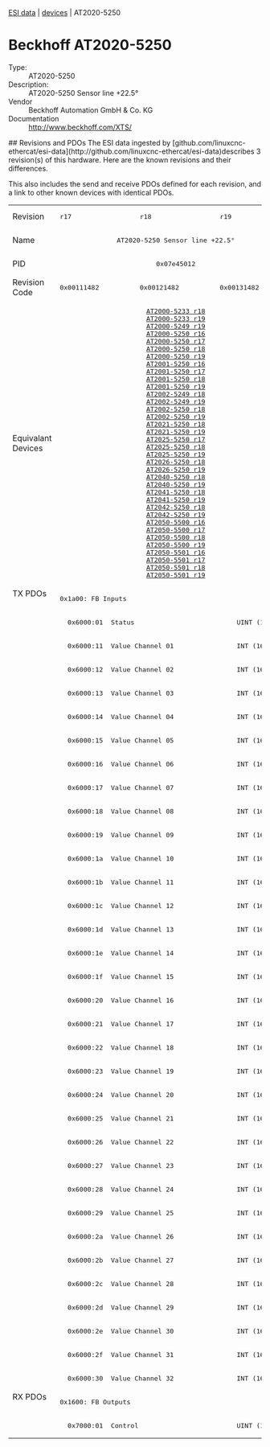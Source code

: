 <div class="nav"><a href="/esi-data">ESI data</a> | <a href="/esi-data/devices">devices</a> | AT2020-5250</div>

#  Beckhoff AT2020-5250

<dl>
  <dt>Type:</dt><dd>AT2020-5250</dd>
  <dt>Description:</dt><dd>AT2020-5250 Sensor line +22.5°</dd>
  <dt>Vendor</dt><dd>Beckhoff Automation GmbH & Co. KG</dd>
  <dt>Documentation</dt><dd><a href="http://www.beckhoff.com/XTS/">http://www.beckhoff.com/XTS/</a></dd>
</dl>
## Revisions and PDOs
The ESI data ingested by [github.com/linuxcnc-ethercat/esi-data](http://github.com/linuxcnc-ethercat/esi-data)describes 3 revision(s) of this hardware.  Here are the known revisions and their differences.

This also includes the send and receive PDOs defined for each revision, and a link to other known devices with identical PDOs.

<table>
<tr >
<td class="first">Revision</td>
<td ><pre>r17</pre></td>
<td ><pre>r18</pre></td>
<td ><pre>r19</pre></td>
</tr>
<tr >
<td class="first">Name</td>
<td  colspan=3 align="center"><pre>AT2020-5250 Sensor line +22.5°</pre></td>
</tr>
<tr >
<td class="first">PID</td>
<td  colspan=3 align="center"><pre>0x07e45012</pre></td>
</tr>
<tr >
<td class="first">Revision Code</td>
<td ><pre>0x00111482</pre></td>
<td ><pre>0x00121482</pre></td>
<td ><pre>0x00131482</pre></td>
</tr>
<tr >
<td class="first">Equivalant Devices</td>
<td  colspan=3 align="center"><pre><a href="AT2000-5233">AT2000-5233 r18</a><br/><a href="AT2000-5233">AT2000-5233 r19</a><br/><a href="AT2000-5249">AT2000-5249 r19</a><br/><a href="AT2000-5250">AT2000-5250 r16</a><br/><a href="AT2000-5250">AT2000-5250 r17</a><br/><a href="AT2000-5250">AT2000-5250 r18</a><br/><a href="AT2000-5250">AT2000-5250 r19</a><br/><a href="AT2001-5250">AT2001-5250 r16</a><br/><a href="AT2001-5250">AT2001-5250 r17</a><br/><a href="AT2001-5250">AT2001-5250 r18</a><br/><a href="AT2001-5250">AT2001-5250 r19</a><br/><a href="AT2002-5249">AT2002-5249 r18</a><br/><a href="AT2002-5249">AT2002-5249 r19</a><br/><a href="AT2002-5250">AT2002-5250 r18</a><br/><a href="AT2002-5250">AT2002-5250 r19</a><br/><a href="AT2021-5250">AT2021-5250 r18</a><br/><a href="AT2021-5250">AT2021-5250 r19</a><br/><a href="AT2025-5250">AT2025-5250 r17</a><br/><a href="AT2025-5250">AT2025-5250 r18</a><br/><a href="AT2025-5250">AT2025-5250 r19</a><br/><a href="AT2026-5250">AT2026-5250 r18</a><br/><a href="AT2026-5250">AT2026-5250 r19</a><br/><a href="AT2040-5250">AT2040-5250 r18</a><br/><a href="AT2040-5250">AT2040-5250 r19</a><br/><a href="AT2041-5250">AT2041-5250 r18</a><br/><a href="AT2041-5250">AT2041-5250 r19</a><br/><a href="AT2042-5250">AT2042-5250 r18</a><br/><a href="AT2042-5250">AT2042-5250 r19</a><br/><a href="AT2050-5500">AT2050-5500 r16</a><br/><a href="AT2050-5500">AT2050-5500 r17</a><br/><a href="AT2050-5500">AT2050-5500 r18</a><br/><a href="AT2050-5500">AT2050-5500 r19</a><br/><a href="AT2050-5501">AT2050-5501 r16</a><br/><a href="AT2050-5501">AT2050-5501 r17</a><br/><a href="AT2050-5501">AT2050-5501 r18</a><br/><a href="AT2050-5501">AT2050-5501 r19</a></pre></td>
</tr>
<tr class="txpdo pdosection">
<td class="first" rowspan=34 valign=top>TX PDOs</td>
<td colspan=3 align="left"><pre>0x1a00: FB Inputs</pre></td>
<td></td>
</tr>
<tr class="txpdo">
<td  colspan=3 align="left"><pre>  0x6000:01  Status                          UINT (16 bits)</pre></td>
</tr>
<tr class="txpdo">
<td  colspan=3 align="left"><pre>  0x6000:11  Value Channel 01                INT (16 bits)</pre></td>
</tr>
<tr class="txpdo">
<td  colspan=3 align="left"><pre>  0x6000:12  Value Channel 02                INT (16 bits)</pre></td>
</tr>
<tr class="txpdo">
<td  colspan=3 align="left"><pre>  0x6000:13  Value Channel 03                INT (16 bits)</pre></td>
</tr>
<tr class="txpdo">
<td  colspan=3 align="left"><pre>  0x6000:14  Value Channel 04                INT (16 bits)</pre></td>
</tr>
<tr class="txpdo">
<td  colspan=3 align="left"><pre>  0x6000:15  Value Channel 05                INT (16 bits)</pre></td>
</tr>
<tr class="txpdo">
<td  colspan=3 align="left"><pre>  0x6000:16  Value Channel 06                INT (16 bits)</pre></td>
</tr>
<tr class="txpdo">
<td  colspan=3 align="left"><pre>  0x6000:17  Value Channel 07                INT (16 bits)</pre></td>
</tr>
<tr class="txpdo">
<td  colspan=3 align="left"><pre>  0x6000:18  Value Channel 08                INT (16 bits)</pre></td>
</tr>
<tr class="txpdo">
<td  colspan=3 align="left"><pre>  0x6000:19  Value Channel 09                INT (16 bits)</pre></td>
</tr>
<tr class="txpdo">
<td  colspan=3 align="left"><pre>  0x6000:1a  Value Channel 10                INT (16 bits)</pre></td>
</tr>
<tr class="txpdo">
<td  colspan=3 align="left"><pre>  0x6000:1b  Value Channel 11                INT (16 bits)</pre></td>
</tr>
<tr class="txpdo">
<td  colspan=3 align="left"><pre>  0x6000:1c  Value Channel 12                INT (16 bits)</pre></td>
</tr>
<tr class="txpdo">
<td  colspan=3 align="left"><pre>  0x6000:1d  Value Channel 13                INT (16 bits)</pre></td>
</tr>
<tr class="txpdo">
<td  colspan=3 align="left"><pre>  0x6000:1e  Value Channel 14                INT (16 bits)</pre></td>
</tr>
<tr class="txpdo">
<td  colspan=3 align="left"><pre>  0x6000:1f  Value Channel 15                INT (16 bits)</pre></td>
</tr>
<tr class="txpdo">
<td  colspan=3 align="left"><pre>  0x6000:20  Value Channel 16                INT (16 bits)</pre></td>
</tr>
<tr class="txpdo">
<td  colspan=3 align="left"><pre>  0x6000:21  Value Channel 17                INT (16 bits)</pre></td>
</tr>
<tr class="txpdo">
<td  colspan=3 align="left"><pre>  0x6000:22  Value Channel 18                INT (16 bits)</pre></td>
</tr>
<tr class="txpdo">
<td  colspan=3 align="left"><pre>  0x6000:23  Value Channel 19                INT (16 bits)</pre></td>
</tr>
<tr class="txpdo">
<td  colspan=3 align="left"><pre>  0x6000:24  Value Channel 20                INT (16 bits)</pre></td>
</tr>
<tr class="txpdo">
<td  colspan=3 align="left"><pre>  0x6000:25  Value Channel 21                INT (16 bits)</pre></td>
</tr>
<tr class="txpdo">
<td  colspan=3 align="left"><pre>  0x6000:26  Value Channel 22                INT (16 bits)</pre></td>
</tr>
<tr class="txpdo">
<td  colspan=3 align="left"><pre>  0x6000:27  Value Channel 23                INT (16 bits)</pre></td>
</tr>
<tr class="txpdo">
<td  colspan=3 align="left"><pre>  0x6000:28  Value Channel 24                INT (16 bits)</pre></td>
</tr>
<tr class="txpdo">
<td  colspan=3 align="left"><pre>  0x6000:29  Value Channel 25                INT (16 bits)</pre></td>
</tr>
<tr class="txpdo">
<td  colspan=3 align="left"><pre>  0x6000:2a  Value Channel 26                INT (16 bits)</pre></td>
</tr>
<tr class="txpdo">
<td  colspan=3 align="left"><pre>  0x6000:2b  Value Channel 27                INT (16 bits)</pre></td>
</tr>
<tr class="txpdo">
<td  colspan=3 align="left"><pre>  0x6000:2c  Value Channel 28                INT (16 bits)</pre></td>
</tr>
<tr class="txpdo">
<td  colspan=3 align="left"><pre>  0x6000:2d  Value Channel 29                INT (16 bits)</pre></td>
</tr>
<tr class="txpdo">
<td  colspan=3 align="left"><pre>  0x6000:2e  Value Channel 30                INT (16 bits)</pre></td>
</tr>
<tr class="txpdo">
<td  colspan=3 align="left"><pre>  0x6000:2f  Value Channel 31                INT (16 bits)</pre></td>
</tr>
<tr class="txpdo">
<td  colspan=3 align="left"><pre>  0x6000:30  Value Channel 32                INT (16 bits)</pre></td>
</tr>
<tr class="rxpdo pdosection">
<td class="first" rowspan=2 valign=top>RX PDOs</td>
<td colspan=3 align="left"><pre>0x1600: FB Outputs</pre></td>
<td></td>
</tr>
<tr class="rxpdo">
<td  colspan=3 align="left"><pre>  0x7000:01  Control                         UINT (16 bits)</pre></td>
</tr>
</table>
